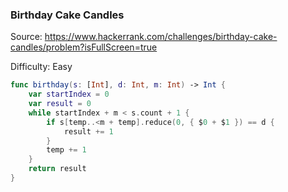 ### Birthday Cake Candles

Source: <https://www.hackerrank.com/challenges/birthday-cake-candles/problem?isFullScreen=true>

Difficulty: Easy

```swift
func birthday(s: [Int], d: Int, m: Int) -> Int {
    var startIndex = 0
    var result = 0
    while startIndex + m < s.count + 1 {
        if s[temp..<m + temp].reduce(0, { $0 + $1 }) == d {
            result += 1
        }
        temp += 1
    }
    return result
}
```
